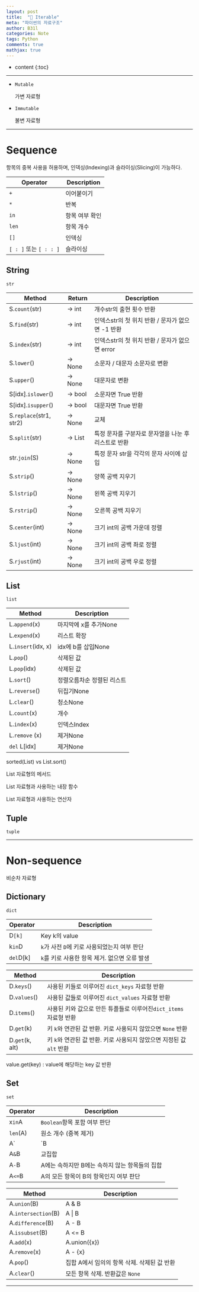 ```yaml
---
layout: post
title:  "📖 Iterable"
meta: "파이썬의 자료구조"
author: B31l
categories: Note
tags: Python
comments: true
mathjax: true
---
```




* content
{:toc}




---





- `Mutable` 

  가변 자료형

- `Immutable`  

  불변 자료형

---





# Sequence

항목의 중복 사용을 허용하며, 인덱싱(Indexing)과 슬라이싱(Slicing)이 가능하다.

| Operator               | Description    |
| ---------------------- | -------------- |
| `+`                    | 이어붙이기     |
| `*`                    | 반복           |
| `in`                   | 항목 여부 확인 |
| `len`                  | 항목 개수      |
| `[]`                   | 인덱싱         |
| `[ : ]` 또는 `[ : : ]` | 슬라이싱       |





##  String

`str`

| Method                  | Return  | Description                                         |
| ----------------------- | ------- | --------------------------------------------------- |
| S.`count`(str)          | -> int  | 개수str의 출현 횟수 반환                            |
| S.`find`(str)           | -> int  | 인덱스str의 첫 위치 반환 / 문자가 없으면 -1 반환    |
| S.`index`(str)          | -> int  | 인덱스str의 첫 위치 반환 / 문자가 없으면 error      |
| S.`lower`()             | -> None | 소문자 / 대문자    소문자로 변환                    |
| S.`upper`()             | -> None | 대문자로 변환                                       |
| S[idx].`islower`()      | -> bool | 소문자면 True 반환                                  |
| S[idx].`isupper`()      | -> bool | 대문자면 True 반환                                  |
| S.`replace`(str1, str2) | -> None | 교체                                                |
| S.`split`(str)          | -> List | 특정 문자를 구분자로 문자열을 나눈 후 리스트로 반환 |
| str.`join`(S)           | -> None | 특정 문자 str을 각각의 문자 사이에 삽입             |
| S.`strip`()             | -> None | 양쪽 공백 지우기                                    |
| S.`lstrip`()            | -> None | 왼쪽 공백 지우기                                    |
| S.`rstrip`()            | -> None | 오른쪽 공백 지우기                                  |
| S.`center`(int)         | -> None | 크기 int의 공백 가운데 정렬                         |
| S.`ljust`(int)          | -> None | 크기 int의 공백 좌로 정렬                           |
| S.`rjust`(int)          | -> None | 크기 int의 공백 우로 정렬                           |



## List

`list`

| Method             | Description                |
| ------------------ | -------------------------- |
| L.`append`(x)      | 마지막에 x를 추가None      |
| L.`expend`(x)      | 리스트 확장                |
| L.`insert`(idx, x) | idx에 b를 삽입None         |
| L.`pop`()          | 삭제된 값                  |
| L.`pop`(idx)       | 삭제된 값                  |
| L.`sort`()         | 정렬오름차순 정렬된 리스트 |
| L.`reverse`()      | 뒤집기None                 |
| L.`clear`()        | 청소None                   |
| L.`count`(x)       | 개수                       |
| L.`index`(x)       | 인덱스Index                |
| L.`remove` (x)     | 제거None                   |
| `del` L[idx]       | 제거None                   |

 sorted(List) vs List.sort()



List 자료형의 메서드

List 자료형과 사용하는 내장 함수

List 자료형과 사용하는 연산자



## Tuple

`tuple`





---

# Non-sequence

비순차 자료형





## Dictionary

`dict`

| Operator  | Description                                   |
| --------- | --------------------------------------------- |
| D`[k]`    | Key k의 value                                 |
| k`in`D    | `k`가 사전 `D`에 키로 사용되었는지 여부 판단  |
| `del`D[k] | `k`를 키로 사용한 항목 제거. 없으면 오류 발생 |

| Method          | Description                                                  |
| --------------- | ------------------------------------------------------------ |
| D.`keys`()      | 사용된 키들로 이루어진 `dict_keys` 자료형 반환               |
| D.`values`()    | 사용된 값들로 이루어진 `dict_values` 자료형 반환             |
| D.`items`()     | 사용된 키와 값으로 만든 튜플들로 이루어진`dict_items` 자료형 반환 |
| D.`get`(k)      | 키 `k`와 연관된 값 반환. 키로 사용되지 않았으면 `None` 반환  |
| D.`get`(k, alt) | 키 `k`와 연관된 값 반환. 키로 사용되지 않았으면 지정된 값 `alt` 반환 |

value.get(key) : value에 해당하는 key 값 반환



## Set

`set`

| Operator | Description                                    |
| -------- | ---------------------------------------------- |
| x`in`A   | `Boolean`항목 포함 여부 판단                   |
| `len`(A) | 원소 개수 (중복 제거)                          |
| A`|`B    | 합집합                                         |
| A`&`B    | 교집합                                         |
| A`-`B    | A에는 속하지만 B에는 속하지 않는 항목들의 집합 |
| A`<=`B   | A의 모든 항목이 B의 항목인지 여부 판단         |

| Method              | Description                                 |
| ------------------- | ------------------------------------------- |
| A.`union`(B)        | A & B                                       |
| A.`intersection`(B) | A \| B                                      |
| A.`difference`(B)   | A - B                                       |
| A.`issubset`(B)     | A <= B                                      |
| A.`add`(x)          | A.union({x})                                |
| A.`remove`(x)       | A - {x}                                     |
| A.`pop`()           | 집합 A에서 임의의 항목 삭제. 삭제된 값 반환 |
| A.`clear`()         | 모든 항목 삭제. 반환값은 `None`             |

---

